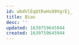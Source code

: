 ```yaml
---
id: wbdVlEqQtRaHs09VgrEj_
title: Bias
desc: ''
updated: 1639759645944
created: 1639759645944
---
```



